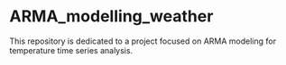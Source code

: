 # ARMA_modelling_weather
This repository is dedicated to a project focused on ARMA modeling for temperature time series analysis.
